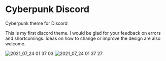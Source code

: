 # Cyberpunk Discord
Cyberpunk theme for Discord

This is my first discord theme. I would be glad for your feedback on errors and shortcomings. Ideas on how to change or improve the design are also welcome.

![2021_07_24 01 37 03](https://user-images.githubusercontent.com/80467765/127223065-ab06d54b-fb55-4381-988d-1f2abf491b2f.png)
![2021_07_24 01 37 27](https://user-images.githubusercontent.com/80467765/127223071-6ea39fdc-ab15-424d-9e69-83fc2d58bae6.png)
